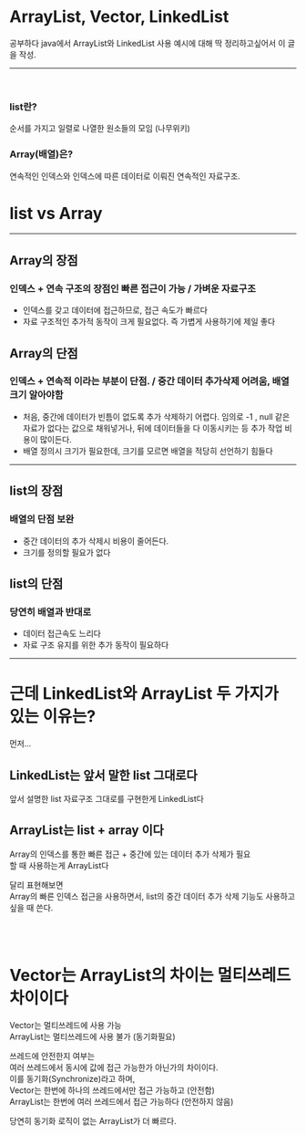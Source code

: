 # ArrayList, Vector, LinkedList
공부하다 java에서 ArrayList와 LinkedList 사용 예시에 대해 딱 정리하고싶어서 이 글을 작성.  

---

<br>  
  
### list란? 
순서를 가지고 일렬로 나열한 원소들의 모임  (나무위키)  
  
### Array(배열)은?  
연속적인 인덱스와 인덱스에 따른 데이터로 이뤄진 연속적인 자료구조.  

# list vs Array  

---
## Array의 장점 
### 인덱스 + 연속 구조의 장점인 빠른 접근이 가능 / 가벼운 자료구조
- 인덱스를 갖고 데이터에 접근하므로, 접근 속도가 빠르다  
- 자료 구조적인 추가적 동작이 크게 필요없다. 즉 가볍게 사용하기에 제일 좋다  

## Array의 단점  
### 인덱스 + 연속적 이라는 부분이 단점. / 중간 데이터 추가삭제 어려움, 배열 크기 알아야함
- 처음, 중간에 데이터가 빈틈이 없도록 추가 삭제하기 어렵다. 임의로 -1 , null 같은 자료가 없다는 값으로 채워넣거나, 뒤에 데이터들을 다 이동시키는 등 추가 작업 비용이 많이든다.      
- 배열 정의시 크기가 필요한데, 크기를 모르면 배열을 적당히 선언하기 힘들다  

---
## list의 장점  
### 배열의 단점 보완  
- 중간 데이터의 추가 삭제시 비용이 줄어든다.
- 크기를 정의할 필요가 없다  

## list의 단점
### 당연히 배열과 반대로
- 데이터 접근속도 느리다  
- 자료 구조 유지를 위한 추가 동작이 필요하다  

---

# 근데 LinkedList와 ArrayList 두 가지가 있는 이유는?  
먼저...  
## LinkedList는 앞서 말한 list 그대로다  
앞서 설명한 list 자료구조 그대로를 구현한게 LinkedList다   
  
## ArrayList는 list + array 이다  
Array의 인덱스를 통한 빠른 접근 + 중간에 있는 데이터 추가 삭제가 필요  
할 때 사용하는게 ArrayList다  
  
달리 표현해보면   
Array의 빠른 인덱스 접근을 사용하면서, list의 중간 데이터 추가 삭제 기능도 사용하고 싶을 때 쓴다.  
  
<br><br>  
  
# Vector는 ArrayList의 차이는 멀티쓰레드 차이이다  
Vector는 멀티쓰레드에 사용 가능  
ArrayList는 멀티쓰레드에 사용 불가 (동기화필요)  
  
쓰레드에 안전한지 여부는  
여러 쓰레드에서 동시에 값에 접근 가능한가 아닌가의 차이이다.  
이를 동기화(Synchronize)라고 하며,  
Vector는 한번에 하나의 쓰레드에서만 접근 가능하고 (안전함)  
ArrayList는 한번에 여러 쓰레드에서 접근 가능하다 (안전하지 않음)  
  
당연히 동기화 로직이 없는 ArrayList가 더 빠르다.  
  
